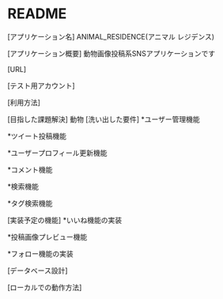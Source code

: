 # README

[アプリケーション名]
ANIMAL_RESIDENCE(アニマル レジデンス)

[アプリケーション概要]
動物画像投稿系SNSアプリケーションです

[URL]

[テスト用アカウント]

[利用方法]

[目指した課題解決]
動物
[洗い出した要件]
*ユーザー管理機能

*ツイート投稿機能

*ユーザープロフィール更新機能

*コメント機能

*検索機能

*タグ検索機能

[実装予定の機能]
*いいね機能の実装

*投稿画像プレビュー機能

*フォロー機能の実装

[データベース設計]

[ローカルでの動作方法]
